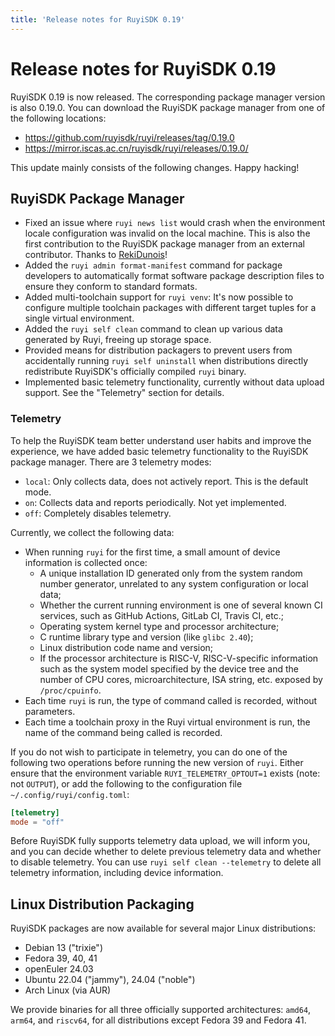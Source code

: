 ```yaml
---
title: 'Release notes for RuyiSDK 0.19'
---
```


# Release notes for RuyiSDK 0.19

RuyiSDK 0.19 is now released. The corresponding package manager version is also 0.19.0.
You can download the RuyiSDK package manager from one of the following locations:

* https://github.com/ruyisdk/ruyi/releases/tag/0.19.0
* https://mirror.iscas.ac.cn/ruyisdk/ruyi/releases/0.19.0/

This update mainly consists of the following changes. Happy hacking!

## RuyiSDK Package Manager

* Fixed an issue where `ruyi news list` would crash when the environment locale configuration was invalid on the local machine. This is also the first contribution to the RuyiSDK package manager from an external contributor. Thanks to [RekiDunois](https://github.com/RekiDunois)!
* Added the `ruyi admin format-manifest` command for package developers to automatically format software package description files to ensure they conform to standard formats.
* Added multi-toolchain support for `ruyi venv`: It's now possible to configure multiple toolchain packages with different target tuples for a single virtual environment.
* Added the `ruyi self clean` command to clean up various data generated by Ruyi, freeing up storage space.
* Provided means for distribution packagers to prevent users from accidentally running `ruyi self uninstall` when distributions directly redistribute RuyiSDK's officially compiled `ruyi` binary.
* Implemented basic telemetry functionality, currently without data upload support. See the "Telemetry" section for details.

### Telemetry

To help the RuyiSDK team better understand user habits and improve the experience, we have added basic telemetry functionality to the RuyiSDK package manager. There are 3 telemetry modes:

* `local`: Only collects data, does not actively report. This is the default mode.
* `on`: Collects data and reports periodically. Not yet implemented.
* `off`: Completely disables telemetry.

Currently, we collect the following data:

* When running `ruyi` for the first time, a small amount of device information is collected once:
    * A unique installation ID generated only from the system random number generator, unrelated to any system configuration or local data;
    * Whether the current running environment is one of several known CI services, such as GitHub Actions, GitLab CI, Travis CI, etc.;
    * Operating system kernel type and processor architecture;
    * C runtime library type and version (like `glibc 2.40`);
    * Linux distribution code name and version;
    * If the processor architecture is RISC-V, RISC-V-specific information such as the system model specified by the device tree and the number of CPU cores, microarchitecture, ISA string, etc. exposed by `/proc/cpuinfo`.
* Each time `ruyi` is run, the type of command called is recorded, without parameters.
* Each time a toolchain proxy in the Ruyi virtual environment is run, the name of the command being called is recorded.

If you do not wish to participate in telemetry, you can do one of the following two operations before running the new version of `ruyi`. Either ensure that the environment variable `RUYI_TELEMETRY_OPTOUT=1` exists (note: not `OUTPUT`), or add the following to the configuration file `~/.config/ruyi/config.toml`:

```toml
[telemetry]
mode = "off"
```

Before RuyiSDK fully supports telemetry data upload, we will inform you, and you can decide whether to delete previous telemetry data and whether to disable telemetry. You can use `ruyi self clean --telemetry` to delete all telemetry information, including device information.

## Linux Distribution Packaging

RuyiSDK packages are now available for several major Linux distributions:

* Debian 13 ("trixie")
* Fedora 39, 40, 41
* openEuler 24.03
* Ubuntu 22.04 ("jammy"), 24.04 ("noble")
* Arch Linux (via AUR)

 We provide binaries for all three officially supported architectures: `amd64`, `arm64`, and `riscv64`, for all distributions except Fedora 39 and Fedora 41.
